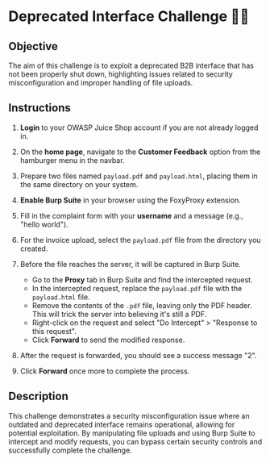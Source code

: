 # Deprecated Interface Challenge 🕵️‍♂️

## Objective

The aim of this challenge is to exploit a deprecated B2B interface that has not been properly shut down, highlighting issues related to security misconfiguration and improper handling of file uploads.

## Instructions

1. **Login** to your OWASP Juice Shop account if you are not already logged in.
2. On the **home page**, navigate to the **Customer Feedback** option from the hamburger menu in the navbar.
3. Prepare two files named `payload.pdf` and `payload.html`, placing them in the same directory on your system.
4. **Enable Burp Suite** in your browser using the FoxyProxy extension.
5. Fill in the complaint form with your **username** and a message (e.g., "hello world").
6. For the invoice upload, select the `payload.pdf` file from the directory you created.
7. Before the file reaches the server, it will be captured in Burp Suite.

   - Go to the **Proxy** tab in Burp Suite and find the intercepted request.
   - In the intercepted request, replace the `payload.pdf` file with the `payload.html` file.
   - Remove the contents of the `.pdf` file, leaving only the PDF header. This will trick the server into believing it's still a PDF.
   - Right-click on the request and select "Do Intercept" > "Response to this request".
   - Click **Forward** to send the modified response.

8. After the request is forwarded, you should see a success message "2".
9. Click **Forward** once more to complete the process.

## Description

This challenge demonstrates a security misconfiguration issue where an outdated and deprecated interface remains operational, allowing for potential exploitation. By manipulating file uploads and using Burp Suite to intercept and modify requests, you can bypass certain security controls and successfully complete the challenge.
